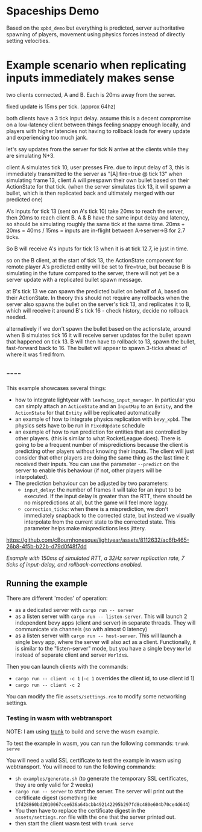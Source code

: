 # Spaceships Demo

Based on the `xpbd_demo` but everything is predicted, server authoritative spawning of players,
movement using physics forces instead of directly setting velocities.


# Example scenario when replicating inputs immediately makes sense

two clients connected, A and B. Each is 20ms away from the server.

fixed update is 15ms per tick. (approx 64hz)

both clients have a 3 tick input delay. assume this is a decent compromise on a low-latency client between things feeling snappy enough locally, and players with higher latencies not having to rollback loads for every update and experiencing too much jank.

let's say updates from the server for tick N arrive at the clients while they are simulating N+3.

client A simulates tick 10, user presses Fire.
due to input delay of 3, this is immediately transmitted to the server as "[A] fire=true @ tick 13"
when simulating frame 13, client A will prespawn their own bullet based on their ActionState for that tick.
(when the server simulates tick 13, it will spawn a bullet, which is then replicated back and ultimately merged with our predicted one)

A's inputs for tick 13 (sent on A's tick 10) take 20ms to reach the server, then 20ms to reach client B. 
A & B have the same input delay and latency, so should be simulating roughly the same tick at the same time.
20ms + 20ms = 40ms / 15ms = inputs are in-flight between A->server->B for 2.7 ticks.

So B will receive A's inputs for tick 13 when it is at tick 12.7, ie just in time.

so on the B client, at the start of tick 13, the ActionState component for remote player A's predicted entity will be set to fire=true, but because B is simulating in the future compared to the server, there will not yet be a server update with a replicated bullet spawn message.

at B's tick 13 we can spawn the predicted bullet on behalf of A, based on their ActionState. In theory this should not require any rollbacks when the server also spawns the bullet on the server's tick 13, and replicates it to B, which will receive it around B's tick 16 - check history, decide no rollback needed.

alternatively if we don't spawn the bullet based on the actionstate, around when B simulates tick 16 it will receive server updates for the bullet spawn that happened on tick 13. B will then have to rollback to 13, spawn the bullet, fast-forward back to 16. The bullet will appear to spawn 3-ticks ahead of where it was fired from.

## ----

This example showcases several things:

- how to integrate lightyear with `leafwing_input_manager`. In particular you can simply attach an `ActionState` and
  an `InputMap`
  to an `Entity`, and the `ActionState` for that `Entity` will be replicated automatically
- an example of how to integrate physics replication with `bevy_xpbd`. The physics sets have to be run in `FixedUpdate`
  schedule
- an example of how to run prediction for entities that are controlled by other players. (this is similar to what
  RocketLeague does).
  There is going to be a frequent number of mispredictions because the client is predicting other players without
  knowing their inputs.
  The client will just consider that other players are doing the same thing as the last time it received their inputs.
  You can use the parameter `--predict` on the server to enable this behaviour (if not, other players will be
  interpolated).
- The prediction behaviour can be adjusted by two parameters:
    - `input_delay`: the number of frames it will take for an input to be executed. If the input delay is greater than
      the RTT,
      there should be no mispredictions at all, but the game will feel more laggy.
    - `correction_ticks`: when there is a misprediction, we don't immediately snapback to the corrected state, but
      instead we visually interpolate
      from the current state to the corrected state. This parameter helps make mispredictions less jittery.

https://github.com/cBournhonesque/lightyear/assets/8112632/ac6fb465-26b8-4f5b-b22b-d79d0f48f7dd

*Example with 150ms of simulated RTT, a 32Hz server replication rate, 7 ticks of input-delay, and rollback-corrections
enabled.*

## Running the example

There are different 'modes' of operation:

- as a dedicated server with `cargo run -- server`
- as a listen server with `cargo run -- listen-server`. This will launch 2 independent bevy apps (client and server) in
  separate threads.
  They will communicate via channels (so with almost 0 latency)
- as a listen server with `cargo run -- host-server`. This will launch a single bevy app, where the server will also act
  as a client. Functionally, it is similar to the "listen-server" mode, but you have a single bevy `World` instead of
  separate client and server `Worlds`s.

Then you can launch clients with the commands:

- `cargo run -- client -c 1` (`-c 1` overrides the client id, to use client id 1)
- `cargo run -- client -c 2`

You can modify the file `assets/settings.ron` to modify some networking settings.

### Testing in wasm with webtransport

NOTE: I am using [trunk](https://trunkrs.dev/) to build and serve the wasm example.

To test the example in wasm, you can run the following commands: `trunk serve`

You will need a valid SSL certificate to test the example in wasm using webtransport. You will need to run the following
commands:

- `sh examples/generate.sh` (to generate the temporary SSL certificates, they are only valid for 2 weeks)
- `cargo run -- server` to start the server. The server will print out the certificate digest (something
  like `1fd28860bd2010067cee636a64bcbb492142295b297fd8c480e604b70ce4d644`)
- You then have to replace the certificate digest in the `assets/settings.ron` file with the one that the server printed
  out.
- then start the client wasm test with `trunk serve`